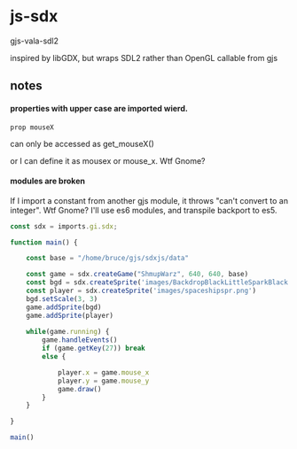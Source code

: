 # js-sdx

gjs-vala-sdl2

inspired by libGDX, but wraps SDL2 rather than OpenGL
callable from gjs

## notes

#### properties with upper case are imported wierd.

    prop mouseX

can only be accessed as get_mouseX()

or I can define it as mousex or mouse_x. Wtf Gnome?

#### modules are broken
If I import a constant from another gjs module, it throws "can't convert to an integer". Wtf Gnome?
I'll use es6 modules, and transpile backport to es5.

```javascript
const sdx = imports.gi.sdx; 

function main() {

    const base = "/home/bruce/gjs/sdxjs/data"

    const game = sdx.createGame("ShmupWarz", 640, 640, base) 
    const bgd = sdx.createSprite('images/BackdropBlackLittleSparkBlack.png')
    const player = sdx.createSprite('images/spaceshipspr.png')
    bgd.setScale(3, 3)
    game.addSprite(bgd)
    game.addSprite(player)
    
    while(game.running) {
        game.handleEvents()
        if (game.getKey(27)) break
        else {

            player.x = game.mouse_x
            player.y = game.mouse_y
            game.draw()
        }
    }

}

main()
```